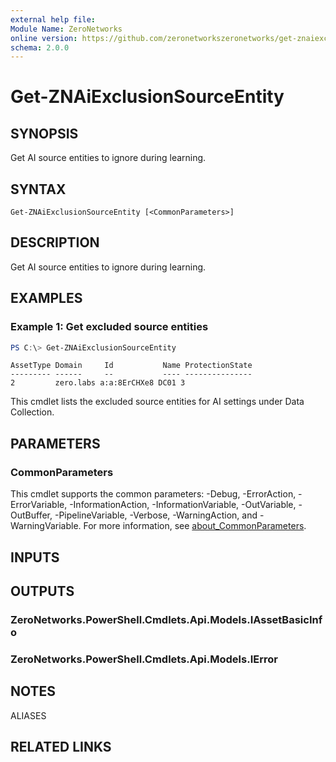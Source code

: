 ```yaml
---
external help file:
Module Name: ZeroNetworks
online version: https://github.com/zeronetworkszeronetworks/get-znaiexclusionsourceentity
schema: 2.0.0
---
```


# Get-ZNAiExclusionSourceEntity

## SYNOPSIS
Get AI source entities to ignore during learning.

## SYNTAX

```
Get-ZNAiExclusionSourceEntity [<CommonParameters>]
```

## DESCRIPTION
Get AI source entities to ignore during learning.

## EXAMPLES

### Example 1: Get excluded source entities
```powershell
PS C:\> Get-ZNAiExclusionSourceEntity
```

```output
AssetType Domain     Id           Name ProtectionState
--------- ------     --           ---- ---------------
2         zero.labs a:a:8ErCHXe8 DC01 3
```

This cmdlet lists the excluded source entities for AI settings under Data Collection.

## PARAMETERS

### CommonParameters
This cmdlet supports the common parameters: -Debug, -ErrorAction, -ErrorVariable, -InformationAction, -InformationVariable, -OutVariable, -OutBuffer, -PipelineVariable, -Verbose, -WarningAction, and -WarningVariable. For more information, see [about_CommonParameters](http://go.microsoft.com/fwlink/?LinkID=113216).

## INPUTS

## OUTPUTS

### ZeroNetworks.PowerShell.Cmdlets.Api.Models.IAssetBasicInfo

### ZeroNetworks.PowerShell.Cmdlets.Api.Models.IError

## NOTES

ALIASES

## RELATED LINKS

